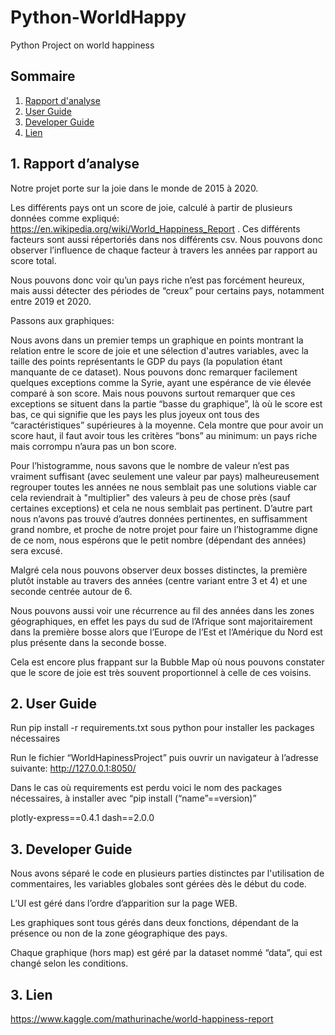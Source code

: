 # Python-WorldHappy
Python Project on world happiness

## Sommaire
1. [Rapport d'analyse](#1-Rapport-d’analyse)
2. [User Guide](#2.-User-Guide)
3. [Developer Guide](#2.-Developer-Guide)
4. [Lien](#2.-Lien)


## 1. Rapport d’analyse

Notre projet porte sur la joie dans le monde de 2015 à 2020.

Les différents pays ont un score de joie, calculé à partir de plusieurs données comme expliqué: https://en.wikipedia.org/wiki/World_Happiness_Report . Ces différents facteurs sont aussi répertoriés dans nos différents csv. Nous pouvons donc observer l’influence de chaque facteur à travers les années par rapport au score total.

Nous pouvons donc voir qu’un pays riche n’est pas forcément heureux, mais aussi détecter des périodes de “creux” pour certains pays, notamment entre 2019 et 2020.

Passons aux graphiques:

Nous avons dans un premier temps un graphique en points montrant la relation entre le score de joie et une sélection d'autres variables, avec la taille des points représentants le GDP du pays (la population étant manquante de ce dataset). Nous pouvons donc remarquer facilement quelques exceptions comme la Syrie, ayant une espérance de vie élevée comparé à son score. Mais nous pouvons surtout remarquer que ces exceptions se situent dans la partie “basse du graphique”, là où le score est bas, ce qui signifie que les pays les plus joyeux ont tous des “caractéristiques” supérieures à la moyenne. Cela montre que pour avoir un score haut, il faut avoir tous les critères “bons” au minimum: un pays riche mais corrompu n’aura pas un bon score.

Pour l’histogramme, nous savons que le nombre de valeur n’est pas vraiment suffisant (avec seulement une valeur par pays) malheureusement regrouper toutes les années ne nous semblait pas une solutions viable car cela reviendrait à "multiplier" des valeurs à peu de chose près (sauf certaines exceptions) et cela ne nous semblait pas pertinent. D’autre part nous n’avons pas trouvé d’autres données pertinentes, en suffisamment grand nombre, et proche de notre projet pour faire un l’histogramme digne de ce nom, nous espérons que le petit nombre (dépendant des années) sera excusé. 

Malgré cela nous pouvons observer deux bosses distinctes, la première plutôt instable au travers des années (centre variant entre 3 et 4) et une seconde centrée autour de 6.

Nous pouvons aussi voir une récurrence au fil des années dans les zones géographiques, en effet les pays du sud de l’Afrique sont majoritairement dans la première bosse alors que l’Europe de l’Est et l’Amérique du Nord est plus présente dans la seconde bosse.


Cela est encore plus frappant sur la Bubble Map où nous pouvons constater que le score de joie est très souvent proportionnel à celle de ces voisins.


## 2. User Guide

Run pip install -r requirements.txt sous python pour installer les packages nécessaires

Run le fichier “WorldHapinessProject” puis ouvrir un navigateur à l’adresse suivante: http://127.0.0.1:8050/



Dans le cas où requirements est perdu voici le nom des packages nécessaires, à installer avec  “pip install (“name”==version)”

plotly-express==0.4.1
dash==2.0.0

## 3. Developer Guide

Nous avons séparé le code en plusieurs parties distinctes par l'utilisation de commentaires,  les variables globales sont gérées dès le début du code.

L’UI est géré dans l’ordre d’apparition sur la page WEB.


Les graphiques sont tous gérés dans deux fonctions, dépendant de la présence ou non de la zone géographique des pays.

Chaque graphique (hors map) est géré par la dataset nommé “data”, qui est changé selon les conditions.

## 3. Lien
https://www.kaggle.com/mathurinache/world-happiness-report
